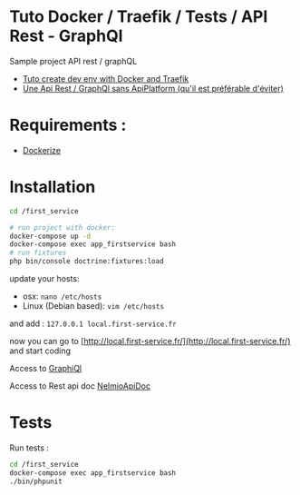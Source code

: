 # Tuto Docker / Traefik / Tests / API Rest - GraphQl
Sample project API rest / graphQL
- [Tuto create dev env with Docker and Traefik](https://medium.com/@fredericleaux/tuto-monter-un-environnement-de-dev-docker-avec-traefik-et-oauth2-pr%C3%AAt-pour-le-micro-service-12f78874d79c)
- [Une Api Rest / GraphQl sans ApiPlatform (qu'il est préférable d'éviter)](https://medium.com/reparcar/comment-bien-supprimer-apiplatform-et-utiliser-des-solutions-alternatives-3661a0460e19)

# Requirements :

- [Dockerize](https://github.com/fleox/dockerized)

# Installation

```bash
cd /first_service

# run project with docker:
docker-compose up -d
docker-compose exec app_firstservice bash
# run fixtures
php bin/console doctrine:fixtures:load
```

update your hosts:

- osx: `nano /etc/hosts`
- Linux (Debian based): `vim /etc/hosts`

and add : `127.0.0.1 local.first-service.fr`

now you can go to [http://local.first-service.fr/](http://local.first-service.fr/) and start coding

Access to [GraphiQl](http://local.first-service.fr/graphql/graphiql)

Access to Rest api doc [NelmioApiDoc](http://local.first-service.fr/api/doc)

# Tests

Run tests :
```bash
cd /first_service
docker-compose exec app_firstservice bash
./bin/phpunit
```
